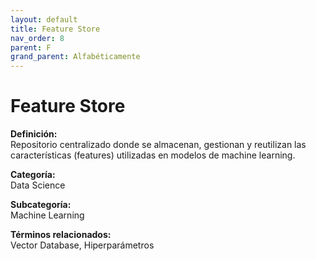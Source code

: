 ```yaml
---
layout: default
title: Feature Store
nav_order: 8
parent: F
grand_parent: Alfabéticamente
---
```


# Feature Store

**Definición:**  
Repositorio centralizado donde se almacenan, gestionan y reutilizan las características (features) utilizadas en modelos de machine learning.

**Categoría:**  
Data Science  

**Subcategoría:**  
Machine Learning

**Términos relacionados:**  
Vector Database, Hiperparámetros
